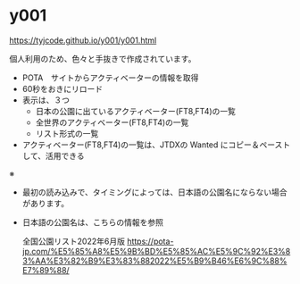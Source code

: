 # y001
https://tyjcode.github.io/y001/y001.html

個人利用のため、色々と手抜きで作成されています。

- POTA　サイトからアクティベーターの情報を取得
- 60秒をおきにリロード
- 表示は、３つ
  - 日本の公園に出ているアクティベーター(FT8,FT4)の一覧
  - 全世界のアクティベーター(FT8,FT4)の一覧
  - リスト形式の一覧
- アクティベーター(FT8,FT4)の一覧は、JTDXの Wanted にコピー＆ペーストして、活用できる

※
- 最初の読み込みで、タイミングによっては、日本語の公園名にならない場合があります。
- 日本語の公園名は、こちらの情報を参照

  全国公園リスト2022年6月版
  https://pota-jp.com/%E5%85%A8%E5%9B%BD%E5%85%AC%E5%9C%92%E3%83%AA%E3%82%B9%E3%83%882022%E5%B9%B46%E6%9C%88%E7%89%88/
    

